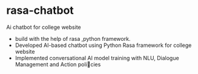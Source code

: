 # rasa-chatbot
Ai chatbot for college website 
- build with the help of rasa ,python framework.
- Developed AI-based chatbot using Python Rasa framework for college website
- Implemented conversational AI model training with NLU, Dialogue Management and Action policies
  
